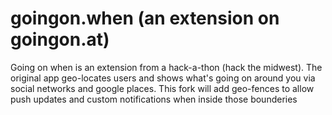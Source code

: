 goingon.when (an extension on goingon.at)
==========

Going on when is an extension from a hack-a-thon (hack the midwest).  The original app geo-locates users and shows what's going on around you via social networks and google places.  This fork will add geo-fences to allow push updates and custom notifications when inside those bounderies